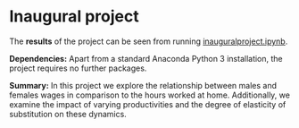 # Inaugural project

The **results** of the project can be seen from running [inauguralproject.ipynb](inauguralproject.ipynb).

**Dependencies:** Apart from a standard Anaconda Python 3 installation, the project requires no further packages.

**Summary:** In this project we explore the relationship between males and females wages in comparison to the hours worked at home. Additionally, we examine the impact of varying productivities and the degree of elasticity of substitution on these dynamics.